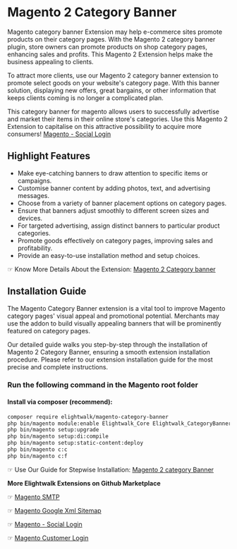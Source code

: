 # Magento 2 Category Banner

Magento category banner Extension may help e-commerce sites promote products on their category pages. With the Magento 2 category banner plugin, store owners can promote products on shop category pages, enhancing sales and profits. This Magento 2 Extension helps make the business appealing to clients. 

To attract more clients, use our Magento 2 category banner extension to promote select goods on your website's category page. With this banner solution, displaying new offers, great bargains, or other information that keeps clients coming is no longer a complicated plan.

This category banner for magento allows users to successfully advertise and market their items in their online store's categories. Use this Magento 2 Extension to capitalise on this attractive possibility to acquire more consumers!
[Magento - Social Login](https://www.elightwalk.com/magento-social-login.html)


## Highlight Features
- Make eye-catching banners to draw attention to specific items or campaigns.
- Customise banner content by adding photos, text, and advertising messages.
- Choose from a variety of banner placement options on category pages.
- Ensure that banners adjust smoothly to different screen sizes and devices.
- For targeted advertising, assign distinct banners to particular product categories.
- Promote goods effectively on category pages, improving sales and profitability.
- Provide an easy-to-use installation method and setup choices.



☞ Know More Details About the Extension: [Magento 2 Category banner](https://www.elightwalk.com/magento-category-banner.html)


## Installation Guide
The Magento Category Banner extension is a vital tool to improve Magento category pages' visual appeal and promotional potential. Merchants may use the addon to build visually appealing banners that will be prominently featured on category pages.

Our detailed guide walks you step-by-step through the installation of Magento 2 Category Banner, ensuring a smooth extension installation procedure. Please refer to our extension installation guide for the most precise and complete instructions. 


### Run the following command in the Magento root folder
#### Install via composer (recommend):

```bash
composer require elightwalk/magento-category-banner
php bin/magento module:enable Elightwalk_Core Elightwalk_CategoryBanner
php bin/magento setup:upgrade
php bin/magento setup:di:compile
php bin/magento setup:static-content:deploy
php bin/magento c:c
php bin/magento c:f


```

☞ Use Our Guide for Stepwise Installation: [Magento 2 category Banner](https://www.elightwalk.com/docs/magento/category-banners)


**More Elightwalk Extensions on Github Marketplace**

☞ [Magento SMTP](https://www.elightwalk.com/magento-smtp.html)

☞ [Magento Google Xml Sitemap](https://www.elightwalk.com/magento-google-xml-sitemap.html)

☞ [Magento - Social Login](https://www.elightwalk.com/magento-social-login.html)

☞ [Magento Customer Login](https://www.elightwalk.com/magento-customer-login.html)
